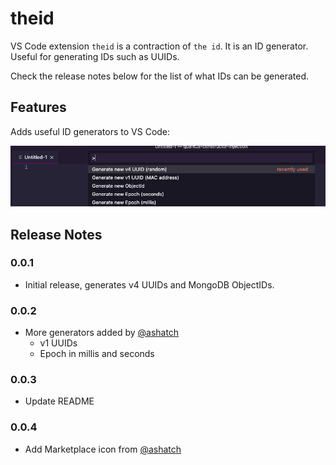 # theid

VS Code extension `theid` is a contraction of `the id`. It is an
ID generator. Useful for generating IDs such as UUIDs.

Check the release notes below for the list of what IDs can be
generated.

## Features

Adds useful ID generators to VS Code:

![Commands](docs/images/commands.png)

## Release Notes

### 0.0.1

+ Initial release, generates v4 UUIDs and MongoDB ObjectIDs.

### 0.0.2

+ More generators added by [@ashatch](https://github.com/ashatch)
  + v1 UUIDs
  + Epoch in millis and seconds

### 0.0.3

+ Update README

### 0.0.4

+ Add Marketplace icon from [@ashatch](https://github.com/ashatch)

